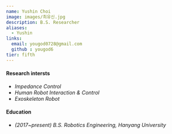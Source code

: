 ```yaml
---
name: Yushin Choi
image: images/최유신.jpg
description: B.S. Researcher
aliases:
  - Yushin
links:
  email: yougod0728@gmail.com
  github : yougod6
tier: fifth
---
```

#### **Research intersts**
- *Impedance Control* 
- *Human Robot Interaction & Control*
- *Exoskeleton Robot*


#### **Education**
- *(2017~present) B.S. Robotics Engineering, Hanyang University*






